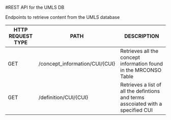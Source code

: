 #REST API for the UMLS DB

Endpoints to retrieve content from the UMLS database

| HTTP REQUEST TYPE | PATH | DESCRIPTION |
| --- | --- | --- |
| GET | /concept_information/CUI/{CUI} | Retrieves all the concept information found in the MRCONSO Table |
| GET | /definition/CUI/{CUI} | Retrieves a list of all the defintions and terms asscoiated with a specified CUI |
